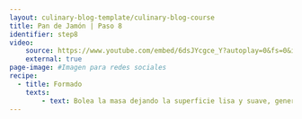 ```yaml
---
layout: culinary-blog-template/culinary-blog-course
title: Pan de Jamón | Paso 8
identifier: step8
video: 
    source: https://www.youtube.com/embed/6dsJYcgce_Y?autoplay=0&fs=0&iv_load_policy=3&showinfo=0&rel=0&cc_load_policy=0&start=0&end=0&origin=https://youtubeembedcode.com
    external: true
page-image: #Imagen para redes sociales
recipe:
  - title: Formado
    texts:
        - text: Bolea​ la masa dejando la superficie lisa y suave, genera un poco de tensión sin exagerar. Cuando hay mucha tensión la masa se puede desgarrar (se rompen los alvéolos) cuando crece en el horno.
---
```


